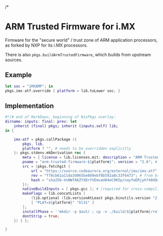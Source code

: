 /*

# ARM Trusted Firmware for i.MX

Firmware for the "secure world" / trust zone of ARM application processors, as forked by NXP for its i.MX processors.

There is also `pkgs.buildArmTrustedFirmware`, which builds from upstream sources.


## Example

```nix
let soc = "iMX8MP"; in
pkgs.imx-atf.override { platform = lib.toLower soc; }
```


## Implementation

```nix
#*/# end of MarkDown, beginning of NixPkgs overlay:
dirname: inputs: final: prev: let
    inherit (final) pkgs; inherit (inputs.self) lib;
in {

    imx-atf = pkgs.callPackage ({
        pkgs, lib,
        platform ? "", # needs to be overridden explicitly
    }: pkgs.stdenv.mkDerivation rec {
        meta = { license = lib.licenses.mit; description = "ARM Trusted Firmware for the i.MX ${platform}"; };
        pname = "arm-trusted-firmware-${platform}"; version = "2.6"; # from »./Makefile«
        src = (pkgs.fetchgit {
            url = "https://source.codeaurora.org/external/imx/imx-atf";
            rev = "f78cb61a11da3d965be809ebf8b592a8c33f6473"; # from branch »github.com/master«
            hash = "sha256-VnNWfA6ZYXDrYVEmvaU84eC9K5p/nayfwERjyhf48dQ=";
        });
        nativeBuildInputs = [ pkgs.gcc ]; # (required for cross-compiling ...)
        makeFlags = lib.concatLists [
            (lib.optional (lib.versionAtLeast pkgs.binutils.version "2.39") "LDFLAGS=--no-warn-rwx-segments") # binutils 2.39 (`warning: /build/source/build/rk3399/release/bl31/bl31.elf has a LOAD segment with RWX permissions`)
            [ "PLAT=${platform}" "bl31" ]
        ];
        installPhase = ''mkdir -p $out/ ; cp -v ./build/${platform}/release/bl31.bin $out/'';
        dontStrip = true;
    }) { };

}
